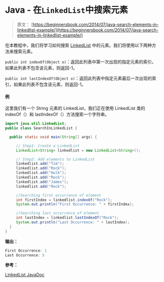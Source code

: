 # Java - 在`LinkedList`中搜索元素

> 原文： [https://beginnersbook.com/2014/07/java-search-elements-in-linkedlist-example/](https://beginnersbook.com/2014/07/java-search-elements-in-linkedlist-example/)

在本教程中，我们将学习如何搜索 [LinkedList](https://beginnersbook.com/2013/12/linkedlist-in-java-with-example/ "LinkedList in Java with Example") 中的元素。我们将使用以下两种方法来搜索元素。

`public int indexOf(Object o)`：返回此列表中第一次出现的指定元素的索引，如果此列表不包含该元素，则返回-1。

`public int lastIndexOf(Object o)`：返回此列表中指定元素最后一次出现的索引，如果此列表不包含该元素，则返回-1。

#### 例

这里我们有一个 String 元素的 LinkedList，我们正在使用 LinkedList 类的 indexOf（）和 lastIndexOf（）方法搜索一个字符串。

```java
import java.util.LinkedList;
public class SearchInLinkedList {

  public static void main(String[] args) {

     // Step1: Create a LinkedList
     LinkedList<String> linkedlist = new LinkedList<String>();

     // Step2: Add elements to LinkedList
     linkedlist.add("Tim");
     linkedlist.add("Rock");
     linkedlist.add("Hulk");
     linkedlist.add("Rock");
     linkedlist.add("James");
     linkedlist.add("Rock");

     //Searching first occurrence of element
     int firstIndex = linkedlist.indexOf("Rock");
     System.out.println("First Occurrence: " + firstIndex);

     //Searching last occurrence of element
     int lastIndex = linkedlist.lastIndexOf("Rock");
     System.out.println("Last Occurrence: " + lastIndex);
  }
}
```

**输出：**

```java
First Occurrence: 1
Last Occurrence: 5

```

**参考：**

[LinkedList JavaDoc](https://docs.oracle.com/javase/7/docs/api/java/util/LinkedList.html)